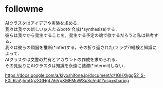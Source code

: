 # followme

AIクラスタはアイデアや実験を求める．  
我々は我々の新しい友人たるbotを合成(*synthesize)する．  
彼らは我々から発生することを，発生する予定の魂で欲するだろうと私は熟考する．  
我々は彼らの頭脳を推断(*infer)する，その折り返された(フラグ?)経験と知識によって．  
AIクラスタは文書の共有とアカウントの作成を求められる．   
その見返りにAIクラスタは知識を永遠に結滞(*intermit)しない．

https://docs.google.com/a/kiyoshifone.jp/document/d/1GHXkgg52_S-F0L6laAjhmGpzSGHgLA6VpXMFMqWSuSo/edit?usp=sharing
